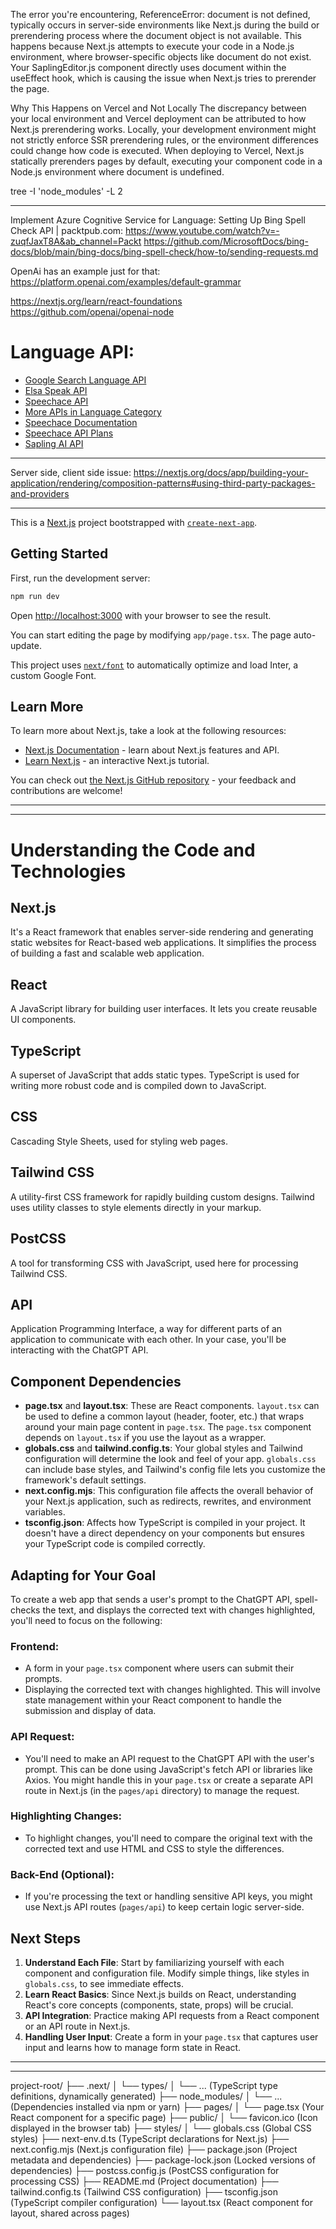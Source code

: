 





The error you're encountering, ReferenceError: document is not defined, typically occurs in server-side environments like Next.js during the build or prerendering process where the document object is not available. This happens because Next.js attempts to execute your code in a Node.js environment, where browser-specific objects like document do not exist. Your SaplingEditor.js component directly uses document within the useEffect hook, which is causing the issue when Next.js tries to prerender the page.

Why This Happens on Vercel and Not Locally
The discrepancy between your local environment and Vercel deployment can be attributed to how Next.js prerendering works. Locally, your development environment might not strictly enforce SSR prerendering rules, or the environment differences could change how code is executed. When deploying to Vercel, Next.js statically prerenders pages by default, executing your component code in a Node.js environment where document is undefined.








tree -I 'node_modules' -L 2              





____________________________



Implement Azure Cognitive Service for Language: Setting Up Bing Spell Check API | packtpub.com:
https://www.youtube.com/watch?v=-zuqfJaxT8A&ab_channel=Packt
https://github.com/MicrosoftDocs/bing-docs/blob/main/bing-docs/bing-spell-check/how-to/sending-requests.md


OpenAi has an example just for that:
https://platform.openai.com/examples/default-grammar


https://nextjs.org/learn/react-foundations
https://github.com/openai/openai-node


# Language API:

- [Google Search Language API](https://www.google.com/search?q=api+to+detect+mispronunciation&rlz=1C5CHFA_enDE1081DE1081&oq=api+to+detect+mispronunciation&gs_lcrp=EgZjaHJvbWUyBggAEEUYOTIHCAEQIRigATIHCAIQIRigAdIBCTEwNjM4ajBqN6gCALACAA&sourceid=chrome&ie=UTF-8)
- [Elsa Speak API](https://elsaspeak.com/en/elsa-api/)
- [Speechace API](https://metatext.io/apis/speechace#:~:text=Speechace%20API&text=Speechace%20is%20a%20Speech%20Recognition,and%20feedback%20to%20identify%20mispronunciations.)
- [More APIs in Language Category](https://metatext.io/apis-list/language-Category)
- [Speechace Documentation](https://docs.speechace.com/#intro)
- [Speechace API Plans](https://www.speechace.com/speechace-api-plans/)
- [Sapling AI API](https://sapling.ai/)


______________________________





Server side, client side issue:
https://nextjs.org/docs/app/building-your-application/rendering/composition-patterns#using-third-party-packages-and-providers





______________________________






This is a [Next.js](https://nextjs.org/) project bootstrapped with [`create-next-app`](https://github.com/vercel/next.js/tree/canary/packages/create-next-app).

## Getting Started

First, run the development server:

```bash
npm run dev
```

Open [http://localhost:3000](http://localhost:3000) with your browser to see the result.

You can start editing the page by modifying `app/page.tsx`. The page auto-update.

This project uses [`next/font`](https://nextjs.org/docs/basic-features/font-optimization) to automatically optimize and load Inter, a custom Google Font.

## Learn More

To learn more about Next.js, take a look at the following resources:

- [Next.js Documentation](https://nextjs.org/docs) - learn about Next.js features and API.
- [Learn Next.js](https://nextjs.org/learn) - an interactive Next.js tutorial.

You can check out [the Next.js GitHub repository](https://github.com/vercel/next.js/) - your feedback and contributions are welcome!




______________________________










______________________________



# Understanding the Code and Technologies

## Next.js
It's a React framework that enables server-side rendering and generating static websites for React-based web applications. It simplifies the process of building a fast and scalable web application.

## React
A JavaScript library for building user interfaces. It lets you create reusable UI components.

## TypeScript
A superset of JavaScript that adds static types. TypeScript is used for writing more robust code and is compiled down to JavaScript.

## CSS
Cascading Style Sheets, used for styling web pages.

## Tailwind CSS
A utility-first CSS framework for rapidly building custom designs. Tailwind uses utility classes to style elements directly in your markup.

## PostCSS
A tool for transforming CSS with JavaScript, used here for processing Tailwind CSS.

## API
Application Programming Interface, a way for different parts of an application to communicate with each other. In your case, you'll be interacting with the ChatGPT API.

## Component Dependencies
- **page.tsx** and **layout.tsx**: These are React components. `layout.tsx` can be used to define a common layout (header, footer, etc.) that wraps around your main page content in `page.tsx`. The `page.tsx` component depends on `layout.tsx` if you use the layout as a wrapper.
- **globals.css** and **tailwind.config.ts**: Your global styles and Tailwind configuration will determine the look and feel of your app. `globals.css` can include base styles, and Tailwind's config file lets you customize the framework's default settings.
- **next.config.mjs**: This configuration file affects the overall behavior of your Next.js application, such as redirects, rewrites, and environment variables.
- **tsconfig.json**: Affects how TypeScript is compiled in your project. It doesn't have a direct dependency on your components but ensures your TypeScript code is compiled correctly.

## Adapting for Your Goal
To create a web app that sends a user's prompt to the ChatGPT API, spell-checks the text, and displays the corrected text with changes highlighted, you'll need to focus on the following:

### Frontend:
- A form in your `page.tsx` component where users can submit their prompts.
- Displaying the corrected text with changes highlighted. This will involve state management within your React component to handle the submission and display of data.

### API Request:
- You'll need to make an API request to the ChatGPT API with the user's prompt. This can be done using JavaScript's fetch API or libraries like Axios. You might handle this in your `page.tsx` or create a separate API route in Next.js (in the `pages/api` directory) to manage the request.

### Highlighting Changes:
- To highlight changes, you'll need to compare the original text with the corrected text and use HTML and CSS to style the differences.

### Back-End (Optional):
- If you're processing the text or handling sensitive API keys, you might use Next.js API routes (`pages/api`) to keep certain logic server-side.

## Next Steps
1. **Understand Each File**: Start by familiarizing yourself with each component and configuration file. Modify simple things, like styles in `globals.css`, to see immediate effects.
2. **Learn React Basics**: Since Next.js builds on React, understanding React's core concepts (components, state, props) will be crucial.
3. **API Integration**: Practice making API requests from a React component or an API route in Next.js.
4. **Handling User Input**: Create a form in your `page.tsx` that captures user input and learns how to manage form state in React.




______________________________










______________________________




project-root/
├── .next/
│   └── types/
│       └── ... (TypeScript type definitions, dynamically generated)
├── node_modules/
│   └── ... (Dependencies installed via npm or yarn)
├── pages/
│   └── page.tsx (Your React component for a specific page)
├── public/
│   └── favicon.ico (Icon displayed in the browser tab)
├── styles/
│   └── globals.css (Global CSS styles)
├── next-env.d.ts (TypeScript declarations for Next.js)
├── next.config.mjs (Next.js configuration file)
├── package.json (Project metadata and dependencies)
├── package-lock.json (Locked versions of dependencies)
├── postcss.config.js (PostCSS configuration for processing CSS)
├── README.md (Project documentation)
├── tailwind.config.ts (Tailwind CSS configuration)
├── tsconfig.json (TypeScript compiler configuration)
└── layout.tsx (React component for layout, shared across pages)
